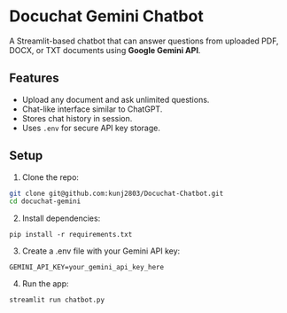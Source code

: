 # Docuchat Gemini Chatbot

A Streamlit-based chatbot that can answer questions from uploaded PDF, DOCX, or TXT documents using **Google Gemini API**.

## Features

- Upload any document and ask unlimited questions.
- Chat-like interface similar to ChatGPT.
- Stores chat history in session.
- Uses `.env` for secure API key storage.

## Setup

1. Clone the repo:

```bash
git clone git@github.com:kunj2803/Docuchat-Chatbot.git
cd docuchat-gemini
```

2. Install dependencies:

```pip install -r requirements.txt```


3. Create a .env file with your Gemini API key:

```GEMINI_API_KEY=your_gemini_api_key_here```


4. Run the app:

```streamlit run chatbot.py```
